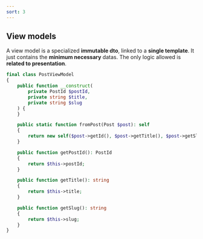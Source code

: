 ```yaml
---
sort: 3
---
```


## View models

A view model is a specialized **immutable dto**, linked to a **single template**. It just contains the **minimum necessary** datas. The only logic allowed is **related to presentation**.

```php
final class PostViewModel
{
    public function __construct(
        private PostId $postId, 
        private string $title, 
        private string $slug
    ) {
    }

    public static function fromPost(Post $post): self
    {
        return new self($post->getId(), $post->getTitle(), $post->getSlug());
    }

    public function getPostId(): PostId
    {
        return $this->postId;
    }

    public function getTitle(): string
    {
        return $this->title;
    }

    public function getSlug(): string
    {
        return $this->slug;
    }
}
```


